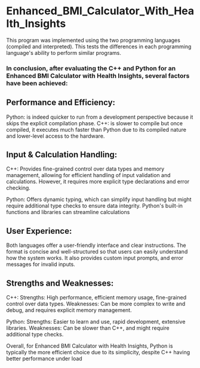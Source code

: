 <h1>Enhanced_BMI_Calculator_With_Health_Insights</h1>
This program was implemented using the two programming languages (compiled and interpreted). This tests the differences in each programming language's ability to perform similar programs.



<h3>In conclusion, after evaluating the C++ and Python for an Enhanced BMI Calculator with Health Insights, several factors have
been achieved: </h3>

<h2>Performance and Efficiency:</h2>
Python: is indeed quicker to run from a development perspective because it skips the explicit compilation phase.
C++: is slower to compile but once compiled, it executes much faster than Python due to its compiled nature and lower-level access to the hardware.

<h2>Input & Calculation Handling:</h2>
C++: Provides fine-grained control over data types and memory management, allowing for efficient handling of input
validation and calculations. However, it requires more explicit type declarations and error checking.

Python: Offers dynamic typing, which can simplify input handling but might require additional type checks to ensure
data integrity. Python's built-in functions and libraries can streamline calculations

<h2>User Experience:</h2>
Both languages offer a user-friendly interface and clear instructions. The format is concise and well-structured so that users can
easily understand how the system works. It also provides custom input prompts, and error messages for invalid inputs.

<h2>Strengths and Weaknesses:</h2>
C++:
Strengths: High performance, efficient memory usage, fine-grained control over data types.
Weaknesses: Can be more complex to write and debug, and requires explicit memory management.

Python:
Strengths: Easier to learn and use, rapid development, extensive libraries.
Weaknesses: Can be slower than C++, and might require additional type checks.

Overall, for Enhanced BMI Calculator with Health Insights, Python is typically the more efficient choice due to its simplicity,
despite C++ having better performance under load


